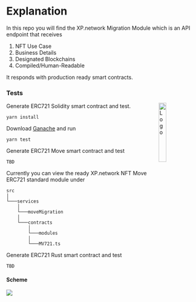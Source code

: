 
# Explanation
In this repo you will find the XP.network Migration Module which is an API endpoint that receives
1. NFT Use Case
2. Business Details
3. Designated Blockchains
4. Compiled/Human-Readable

It responds with production ready smart contracts.

### Tests

<img alt="Logo" align="right" src="https://avatars.githubusercontent.com/u/81907112?s=400&u=80a3bfd345f6a6cf4a0ae18438f9dd468ef0d860&v=4" width="20%" />


Generate ERC721 Solidity smart contract and test.
```terminal
yarn install
```
Download [Ganache](https://www.trufflesuite.com/ganache) and run
```terminal
yarn test
```

Generate ERC721 Move smart contract and test
```terminal
TBD
```
Currently you can view the ready XP.network NFT Move ERC721 standard module under
```
src
│   
└───services
    │    
    └───moveMigration
	│   
	└───contracts
	    │   
	    └───modules
		│   
		└───MV721.ts
```

Generate ERC721 Rust smart contract and test
```terminal
TBD
```

#### Scheme
<img src="https://xp.network/2@4.png" />
